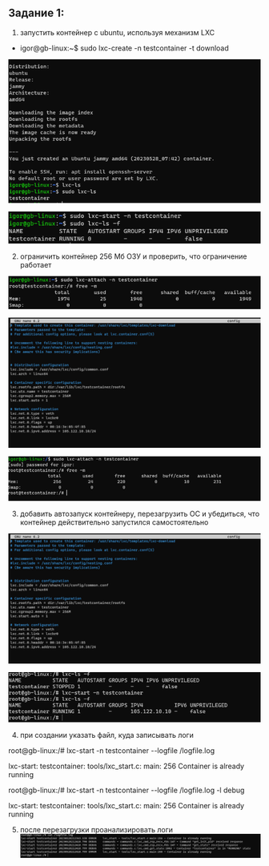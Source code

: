 ## Задание 1:
1. запустить контейнер с ubuntu, используя механизм LXC

* igor@gb-linux:~$ sudo lxc-create -n testcontainer -t download

![](./img1.png)

![](./img2.png)

2. ограничить контейнер 256 Мб ОЗУ и проверить, что ограничение работает

![](./img3.png)

![](./img4.png)

![](./img7.png)


3. добавить автозапуск контейнеру, перезагрузить ОС и убедиться, что контейнер действительно запустился самостоятельно

![](./img4.png)

![](./img5.png)




4. при создании указать файл, куда записывать логи

root@gb-linux:/# lxc-start -n testcontainer --logfile /logfile.log

lxc-start: testcontainer: tools/lxc_start.c: main: 256 Container is already running

root@gb-linux:/# lxc-start -n testcontainer --logfile /logfile.log -l debug

lxc-start: testcontainer: tools/lxc_start.c: main: 256 Container is already running

5. после перезагрузки проанализировать логи
![](./img6.png)